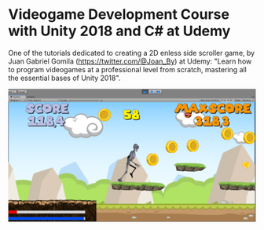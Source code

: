 # Videogame Development Course with Unity 2018 and C# at Udemy

One of the tutorials dedicated to creating a 2D enless side scroller game, by Juan Gabriel Gomila (https://twitter.com/@Joan_By) at Udemy:
"Learn how to program videogames at a professional level from scratch, mastering all the essential bases of Unity 2018".

![alt text](2dscrollerUnity.png)
